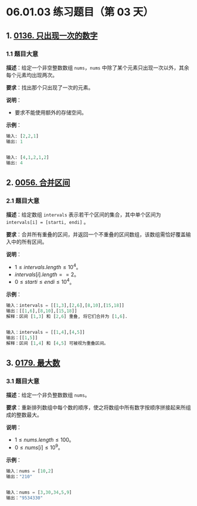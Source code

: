 # 06.01.03 练习题目（第 03 天）

## 1. [0136. 只出现一次的数字](https://leetcode.cn/problems/single-number/)

### 1.1 题目大意

**描述**：给定一个非空整数数组 `nums`，`nums` 中除了某个元素只出现一次以外，其余每个元素均出现两次。

**要求**：找出那个只出现了一次的元素。

**说明**：

- 要求不能使用额外的存储空间。

**示例**：

```Python
输入: [2,2,1]
输出: 1


输入: [4,1,2,1,2]
输出: 4
```

## 2. [0056. 合并区间](https://leetcode.cn/problems/merge-intervals/)

### 2.1 题目大意

**描述**：给定数组 `intervals` 表示若干个区间的集合，其中单个区间为 `intervals[i] = [starti, endi]` 。

**要求**：合并所有重叠的区间，并返回一个不重叠的区间数组，该数组需恰好覆盖输入中的所有区间。

**说明**：

- $1 \le intervals.length \le 10^4$。
- $intervals[i].length == 2$。
- $0 \le starti \le endi \le 10^4$。

**示例**：

```Python
输入：intervals = [[1,3],[2,6],[8,10],[15,18]]
输出：[[1,6],[8,10],[15,18]]
解释：区间 [1,3] 和 [2,6] 重叠, 将它们合并为 [1,6].


输入：intervals = [[1,4],[4,5]]
输出：[[1,5]]
解释：区间 [1,4] 和 [4,5] 可被视为重叠区间。
```

## 3. [0179. 最大数](https://leetcode.cn/problems/largest-number/)

### 3.1 题目大意

**描述**：给定一个非负整数数组 `nums`。

**要求**：重新排列数组中每个数的顺序，使之将数组中所有数字按顺序拼接起来所组成的整数最大。

**说明**：

- $1 \le nums.length \le 100$。
- $0 \le nums[i] \le 10^9$。

**示例**：

```Python
输入：nums = [10,2]
输出："210"


输入：nums = [3,30,34,5,9]
输出："9534330"
```

